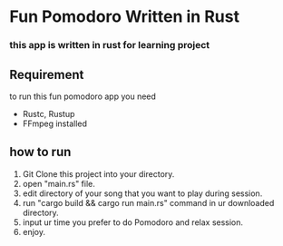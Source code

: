# Fun Pomodoro Written in Rust
### this app is written in rust for learning project

## Requirement
to run this fun pomodoro app you need
- Rustc, Rustup
- FFmpeg installed

## how to run
1. Git Clone this project into your directory.
2. open "main.rs" file.
3. edit directory of your song that you want to play during session.
4. run "cargo build && cargo run main.rs" command in ur downloaded directory.
5. input ur time you prefer to do Pomodoro and relax session.
6. enjoy.



